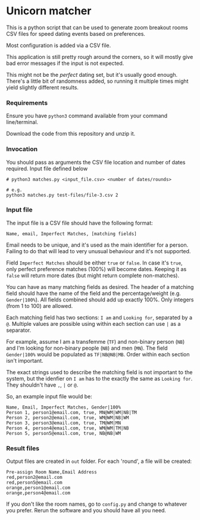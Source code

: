 # Unicorn matcher


This is a python script that can be used to generate zoom breakout rooms CSV files 
for speed dating events based on preferences. 

Most configuration is added via a CSV file.

This application is still pretty rough around the corners, so it will mostly give bad error messages 
if the input is not expected. 

This might not be the _perfect_ dating set, but it's usually good enough. 
There's a little bit of randomness added, so running it multiple times might yield 
slightly different results.  


### Requirements


Ensure you have `python3` command available from your command line/terminal. 

Download the code from this repository and unzip it.  


### Invocation

You should pass as arguments the CSV file location and number of dates required. Input file defined below

```
# python3 matches.py <input_file.csv> <number of dates/rounds>

# e.g.
python3 matches.py test-files/file-3.csv 2
```


### Input file


The input file is a CSV file should have the following format:

```
Name, email, Imperfect Matches, [matching fields]
```

Email needs to be unique, and it's used as the main identifier for a person. 
Failing to do that will lead to very unusual behaviour and it's not supported. 

Field `Imperfect Matches` should be either `true` or `false`. 
In case it's `true`, only perfect preference matches (100%) will become dates. 
Keeping it as `false` will return more dates (but might return complete non-matches). 


You can have as many matching fields as desired. 
The header of a matching field should have the name of the field and the percentage/weight (e.g. `Gender|100%`).
All fields combined should add up exactly 100%.  Only integers (from 1 to 100) are allowed. 

Each matching field has two sections: `I am` and `Looking for`, separated by a `@`. 
Multiple values are possible using within each section can use `|` as a separator. 

For example, assume I am a transfemme (`TF`) and non-binary person (`NB`) and I'm looking for non-binary people (`NB`) and men (`MN`). The field `Gender|100%` would be populated as `TF|NB@NB|MB`. 
Order within each section isn't important. 

The exact strings used to describe the matching field is not important to the system, but the idenfier on `I am` has to the exactly the same as `Looking for`. They shouldn't have `,`, `|` or `@`. 


So, an example input file would be:

```
Name, Email, Imperfect Matches, Gender|100%
Person 1, person1@email.com, true, MN@WM|WM|NB|TM
Person 2, person2@email.com, true, WM@WM|NB|WM
Person 3, person3@email.com, true, TM@WM|MN
Person 4, person4@email.com, true, WM@WM|TM|NB
Person 5, person5@email.com, true, NB@NB|WM

```

### Result files


Output files are created in `out` folder. 
For each 'round', a file will be created:

```
Pre-assign Room Name,Email Address
red,person2@email.com
red,person5@email.com
orange,person1@email.com
orange,person4@email.com
```

If you don't like the room names, go to `config.py` and change to whatever you prefer. 
Rerun the software and you should have all you need. 